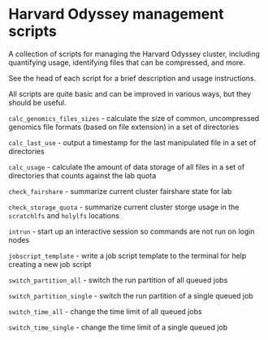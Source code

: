 # Harvard Odyssey management scripts

A collection of scripts for managing the Harvard Odyssey cluster, including quantifying usage, identifying files that can be compressed, and more.

See the head of each script for a brief description and usage instructions.

All scripts are quite basic and can be improved in various ways, but they should be useful.

`calc_genomics_files_sizes` - calculate the size of common, uncompressed genomics file formats (based on file extension) in a set of directories

`calc_last_use` - output a timestamp for the last manipulated file in a set of directories

`calc_usage` - calculate the amount of data storage of all files in a set of directories that counts against the lab quota

`check_fairshare` - summarize current cluster fairshare state for lab

`check_storage_quota` - summarize current cluster storge usage in the `scratchlfs` and `holylfs` locations

`intrun` - start up an interactive session so commands are not run on login nodes

`jobscript_template` - write a job script template to the terminal for help creating a new job script

`switch_partition_all` - switch the run partition of all queued jobs

`switch_partition_single` - switch the run partition of a single queued job

`switch_time_all` - change the time limit of all queued jobs

`switch_time_single` - change the time limit of a single queued job
